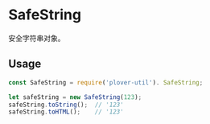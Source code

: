 # SafeString
安全字符串对象。

## Usage
```js
const SafeString = require('plover-util'). SafeString;

let safeString = new SafeString(123);
safeString.toString();  // '123'
safeString.toHTML();    // '123'
```